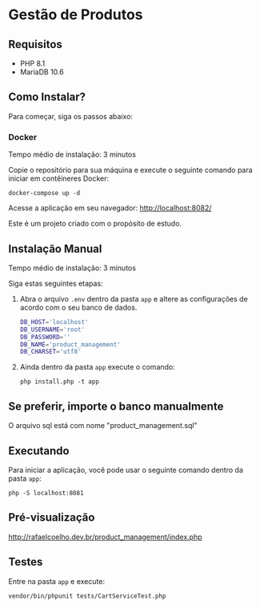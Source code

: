 # Gestão de Produtos

## Requisitos

- PHP 8.1
- MariaDB 10.6

## Como Instalar?

Para começar, siga os passos abaixo:

### Docker

Tempo médio de instalação: 3 minutos

Copie o repositório para sua máquina e execute o seguinte comando para iniciar em contêineres Docker:

```shell
docker-compose up -d
```

Acesse a aplicação em seu navegador: [http://localhost:8082/](http://localhost:8082/)


Este é um projeto criado com o propósito de estudo.


## Instalação Manual

Tempo médio de instalação: 3 minutos

Siga estas seguintes etapas:

1. Abra o arquivo `.env` dentro da pasta `app` e altere as configurações de acordo com o seu banco de dados.

   ```bash
   DB_HOST='localhost'
   DB_USERNAME='root'
   DB_PASSWORD=''
   DB_NAME='product_management'
   DB_CHARSET='utf8'
   ```

2. Ainda dentro da pasta `app` execute o comando:

   ```shell
   php install.php -t app
   ```

## Se preferir, importe o banco manualmente

O arquivo sql está com nome "product_management.sql"

## Executando

Para iniciar a aplicação, você pode usar o seguinte comando dentro da pasta `app`:

   ```shell
   php -S localhost:8081
   ```

## Pré-visualização
http://rafaelcoelho.dev.br/product_management/index.php

## Testes

Entre na pasta `app` e execute:

   ```shell
   vendor/bin/phpunit tests/CartServiceTest.php
   ```
